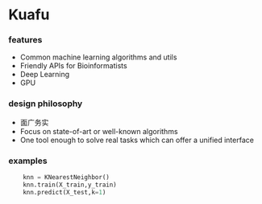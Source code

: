 # Kuafu

### features
- Common machine learning algorithms and utils
- Friendly APIs for Bioinformatists
- Deep Learning
- GPU

### design philosophy 
- 面广务实
- Focus on state-of-art or well-known algorithms
- One tool enough to solve real tasks which can offer a unified interface


### examples

```python
	knn = KNearestNeighbor()
	knn.train(X_train,y_train)
	knn.predict(X_test,k=1)
```

